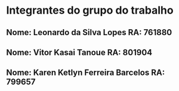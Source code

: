 # Integrantes do grupo do trabalho
## Nome: Leonardo da Silva Lopes  RA: 761880
## Nome: Vitor Kasai Tanoue  RA: 801904
## Nome: Karen Ketlyn Ferreira Barcelos  RA: 799657
